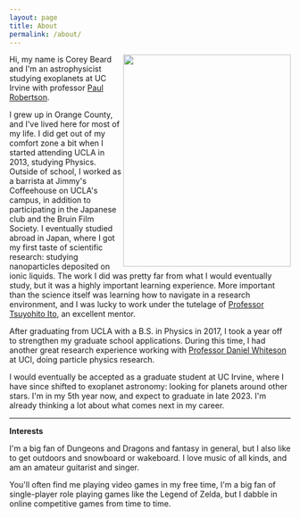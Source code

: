 ```yaml
---
layout: page
title: About
permalink: /about/
---
```


<img align="right" width="300" height="380" src="../Images/Corey.png">


Hi, my name is Corey Beard and I'm an astrophysicist studying exoplanets at UC Irvine with professor [Paul Robertson](https://faculty.sites.uci.edu/robertson/).

I grew up in Orange County, and I've lived here for most of my life. I did get out of my comfort zone a bit when I started attending UCLA in 2013, studying Physics. Outside of school, I worked as a barrista at Jimmy's Coffeehouse on UCLA's campus, in addition to participating in the Japanese club and the Bruin Film Society. I eventually studied abroad in Japan, where I got my first taste of scientific research: studying nanoparticles deposited on ionic liquids. The work I did was pretty far from what I would eventually study, but it was a highly important learning experience. More important than the science itself was learning how to navigate in a research environment, and I was lucky to work under the tutelage of [Professor Tsuyohito Ito](http://www.plasma.k.u-tokyo.ac.jp/english/index_e.html), an excellent mentor.

After graduating from UCLA with a B.S. in Physics in 2017, I took a year off to strengthen my graduate school applications. During this time, I had another great research experience working with [Professor Daniel Whiteson](https://sites.uci.edu/daniel/) at UCI, doing particle physics research.

I would eventually be accepted as a graduate student at UC Irvine, where I have since shifted to exoplanet astronomy: looking for planets around other stars. I'm in my 5th year now, and expect to graduate in late 2023. I'm already thinking a lot about what comes next in my career.

-------------------
**Interests**

I'm a big fan of Dungeons and Dragons and fantasy in general, but I also like to get outdoors and snowboard or wakeboard. I love music of all kinds, and am an amateur guitarist and singer.

You'll often find me playing video games in my free time, I'm a big fan of single-player role playing games like the Legend of Zelda, but I dabble in online competitive games from time to time.
